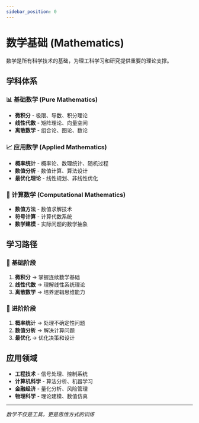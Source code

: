 ```yaml
---
sidebar_position: 0
---
```


# 数学基础 (Mathematics)

数学是所有科学技术的基础，为理工科学习和研究提供重要的理论支撑。

## 学科体系

### 📊 基础数学 (Pure Mathematics)
- **微积分** - 极限、导数、积分理论
- **线性代数** - 矩阵理论、向量空间
- **离散数学** - 组合论、图论、数论

### 📈 应用数学 (Applied Mathematics)  
- **概率统计** - 概率论、数理统计、随机过程
- **数值分析** - 数值计算、算法设计
- **最优化理论** - 线性规划、非线性优化

### 🔬 计算数学 (Computational Mathematics)
- **数值方法** - 数值求解技术
- **符号计算** - 计算代数系统
- **数学建模** - 实际问题的数学抽象

## 学习路径

### 🎯 基础阶段
1. **微积分** → 掌握连续数学基础
2. **线性代数** → 理解线性系统理论  
3. **离散数学** → 培养逻辑思维能力

### 🚀 进阶阶段
1. **概率统计** → 处理不确定性问题
2. **数值分析** → 解决计算问题
3. **最优化** → 优化决策和设计

## 应用领域

- **工程技术** - 信号处理、控制系统
- **计算机科学** - 算法分析、机器学习  
- **金融经济** - 量化分析、风险管理
- **物理科学** - 理论建模、数值仿真

---
*数学不仅是工具，更是思维方式的训练*